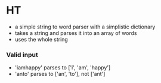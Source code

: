 # HT

- a simple string to word parser with a simplistic dictionary
- takes a string and parses it into an array of words
- uses the whole string

### Valid input

- 'iamhappy' parses to ['i', 'am', 'happy']
- 'anto' parses to ['an', 'to'], not ['ant']
